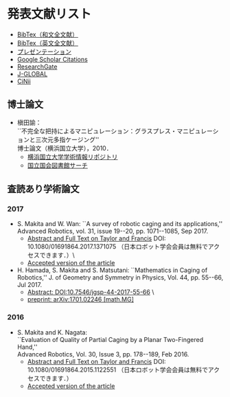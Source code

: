 # 発表文献リスト
* [BibTex（和文全文献）]()
* [BibTex（英文全文献）]()
* [プレゼンテーション](https://www.slideshare.net/SatoshiMakita)
* [Google Scholar Citations](https://scholar.google.com/citations?user=gDCcj0IAAAAJ&hl=en)
* [ResearchGate](https://www.researchgate.net/profile/Satoshi_Makita)
* [J-GLOBAL](https://jglobal.jst.go.jp/detail?JGLOBAL_ID=200901046113854551)
* [CiNii](https://ci.nii.ac.jp/nrid/9000001492983)

## 博士論文
* 槇田諭： \
``不完全な把持によるマニピュレーション：グラスプレス・マニピュレーションと三次元多指ケージング''\
博士論文（横浜国立大学），2010．
  * [横浜国立大学学術情報リポジトリ](http://hdl.handle.net/10131/7266)
  * [国立国会図書館サーチ](https://iss.ndl.go.jp/books/R100000002-I000011035521-00)

## 査読あり学術論文
### 2017
* S. Makita and W. Wan:  ``A survey of robotic caging and its applications,'' 
Advanced Robotics, vol. 31, issue 19--20, pp. 1071--1085, Sep 2017. 
  * [Abstract and Full Text on Taylor and Francis](https://doi.org/10.1080/01691864.2017.1371075) DOI: 10.1080/01691864.2017.1371075 （日本ロボット学会会員は無料でアクセスできます．）\
  * [Accepted version of the article]() 
* H. Hamada, S. Makita and S. Matsutani: 
``Mathematics in Caging of Robotics,'' 
J. of Geometry and Symmetry in Physics, Vol. 44, pp. 55--66, Jul 2017.
  * [Abstract: DOI:10.7546/jgsp-44-2017-55-66](https://www.emis.de/journals/JGSP/jgsp_files/vol44/Hamada_Abs.pdf) \
  * [preprint: arXiv:1701.02246 [math.MG]](https://arxiv.org/abs/1701.02246)
  
### 2016
* S. Makita and K. Nagata: \
``Evaluation of Quality of Partial Caging by a Planar Two-Fingered Hand,'' \
Advanced Robotics, Vol. 30, Issue 3, pp. 178--189, Feb 2016.
  * [Abstract and Full Text on Taylor and Francis](https://doi.org/10.1080/01691864.2015.1122551) DOI: 10.1080/01691864.2015.1122551 （日本ロボット学会会員は無料でアクセスできます．）
  * [Accepted version of the article]()
